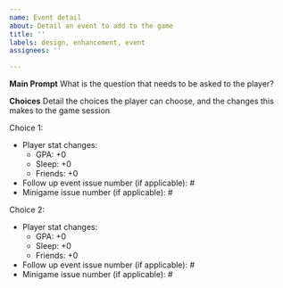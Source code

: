 ```yaml
---
name: Event detail
about: Detail an event to add to the game
title: ''
labels: design, enhancement, event
assignees: ''

---
```


**Main Prompt**
What is the question that needs to be asked to the player?

**Choices**
Detail the choices the player can choose, and the changes this makes to the game session

Choice 1:
- Player stat changes:
  - GPA: +0
  - Sleep: +0
  - Friends: +0
- Follow up event issue number (if applicable): #
- Minigame issue number (if applicable): #

Choice 2:
- Player stat changes:
  - GPA: +0
  - Sleep: +0
  - Friends: +0
- Follow up event issue number (if applicable): #
- Minigame issue number (if applicable): #
